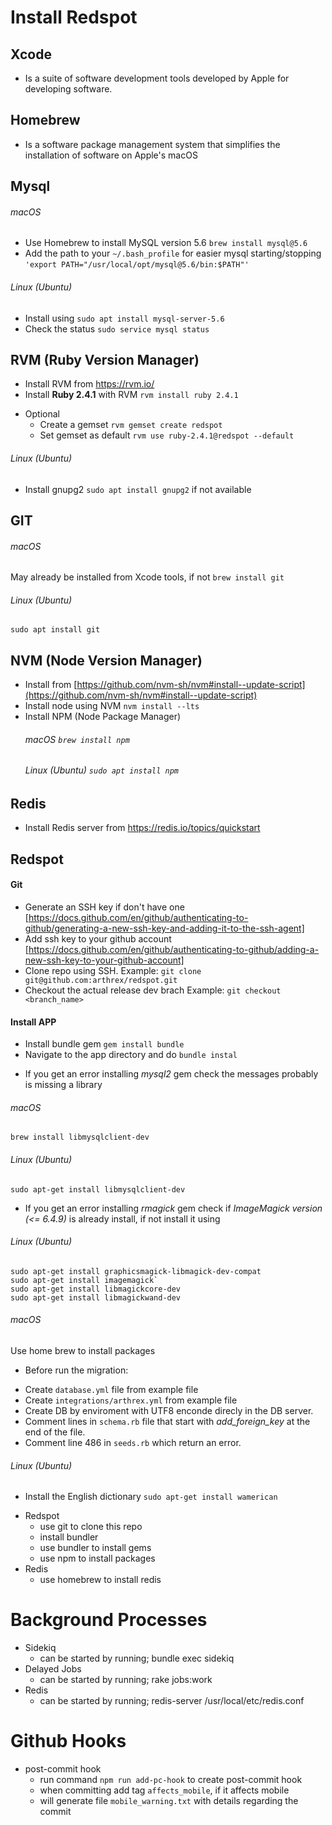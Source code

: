 # Install Redspot
## Xcode
  * Is a suite of software development tools developed by Apple for developing software.
## Homebrew
  * Is a software package management system that simplifies the installation of software on Apple's macOS
## Mysql
###### macOS
  * Use Homebrew to install MySQL version 5.6 `brew install mysql@5.6`
  * Add the path to your `~/.bash_profile` for easier mysql starting/stopping `'export PATH="/usr/local/opt/mysql@5.6/bin:$PATH"'`
###### Linux (Ubuntu)
 * Install using `sudo apt install mysql-server-5.6`
 * Check the status `sudo service mysql status`
## RVM (Ruby Version Manager)
 * Install RVM from https://rvm.io/ 
 * Install **Ruby 2.4.1** with RVM `rvm install ruby 2.4.1`
 - Optional
    - Create a gemset `rvm gemset create redspot`
    - Set gemset as default `rvm use ruby-2.4.1@redspot --default`
###### Linux (Ubuntu)
  * Install gnupg2 `sudo apt install gnupg2` if not available
## GIT
 ###### macOS
 May already be installed from Xcode tools, if not `brew install git`
 ###### Linux (Ubuntu)
 `sudo apt install git`
## NVM (Node Version Manager)
* Install from [https://github.com/nvm-sh/nvm#install--update-script](https://github.com/nvm-sh/nvm#install--update-script)
* Install node using NVM `nvm install --lts`
* Install NPM (Node Package Manager) 
   ###### macOS `brew install npm`
   ###### Linux (Ubuntu) `sudo apt install npm`
## Redis
* Install Redis server from https://redis.io/topics/quickstart
## Redspot
#### Git
* Generate an SSH key if don't have one [https://docs.github.com/en/github/authenticating-to-github/generating-a-new-ssh-key-and-adding-it-to-the-ssh-agent]
* Add ssh key to your github account [https://docs.github.com/en/github/authenticating-to-github/adding-a-new-ssh-key-to-your-github-account]
* Clone repo using SSH. Example: `git clone git@github.com:arthrex/redspot.git`
* Checkout the actual release dev brach Example: `git checkout <branch_name>`
#### Install APP
* Install bundle gem `gem install bundle`
* Navigate to the app directory and do `bundle instal`
- If you get an error installing *mysql2* gem check the messages probably is missing a library
###### macOS
`brew install libmysqlclient-dev`
###### Linux (Ubuntu)
`sudo apt-get install libmysqlclient-dev`
- If you get an error installing *rmagick* gem check if *ImageMagick version (<= 6.4.9)* is already install, if not install it using  
###### Linux (Ubuntu)
```
sudo apt-get install graphicsmagick-libmagick-dev-compat
sudo apt-get install imagemagick`
sudo apt-get install libmagickcore-dev
sudo apt-get install libmagickwand-dev
```
###### macOS
Use home brew to install packages
* Before run the migration:
- Create `database.yml` file from example file
- Create `integrations/arthrex.yml` from example file
- Create DB by enviroment with UTF8 enconde direcly in the DB server.
- Comment lines in `schema.rb` file that start with *add_foreign_key* at the end of the file.
- Comment line 486 in `seeds.rb` which return an error.
###### Linux (Ubuntu)
- Install the English dictionary `sudo apt-get install wamerican`



* Redspot
  - use git to clone this repo
  - install bundler
  - use bundler to install gems
  - use npm to install packages
* Redis
  - use homebrew to install redis


# Background Processes
* Sidekiq
  - can be started by running; bundle exec sidekiq
* Delayed Jobs
  - can be started by running; rake jobs:work
* Redis
  - can be started by running; redis-server /usr/local/etc/redis.conf

# Github Hooks 
* post-commit hook
  - run command `npm run add-pc-hook` to create post-commit hook
  - when committing add tag `affects_mobile`, if it affects mobile
  - will generate file `mobile_warning.txt` with details regarding the commit

